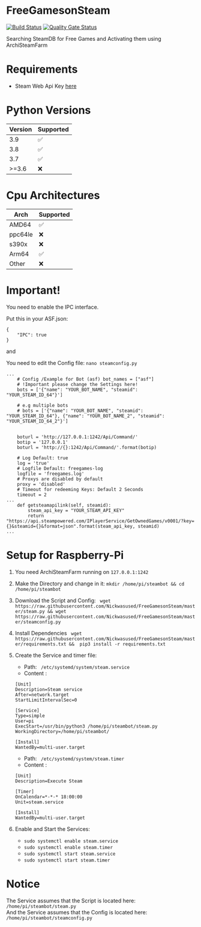# FreeGamesonSteam <br>
[![Build Status](https://travis-ci.org/Nickwasused/FreeGamesonSteam.svg?branch=master)](https://travis-ci.org/Nickwasused/FreeGamesonSteam) 
[![Quality Gate Status](https://sonarcloud.io/api/project_badges/measure?project=Nickwasused_FreeGamesonSteam&metric=alert_status)](https://sonarcloud.io/dashboard?id=Nickwasused_FreeGamesonSteam) 

Searching SteamDB for Free Games and Activating them using  ArchiSteamFarm 

# Requirements

* Steam Web Api Key [here](https://danbeyer.github.io/steamapi/page1.html)

# Python Versions

| Version | Supported          |
| ------- | ------------------ |
|   3.9   | :white_check_mark: |
|   3.8   | :white_check_mark: |
|   3.7   | :white_check_mark: |
| >=3.6   | :x:                |

# Cpu Architectures

|   Arch  | Supported          |
| ------- | ------------------ |
|  AMD64  | :white_check_mark: |
| ppc64le | :x:                |
|  s390x  | :x:                |
|  Arm64  | :white_check_mark: |
|  Other  | :x:                |

# Important!
You need to enable the IPC interface.

Put this in your ASF.json:
```
{
	"IPC": true
}
```

and

You need to edit the Config file: ``` nano steamconfig.py ```
```
...
    # Config /Example for Bot (asf) bot_names = ["asf"]
    # !Important please change the Settings here!
    bots = ['{"name": "YOUR_BOT_NAME", "steamid": "YOUR_STEAM_ID_64"}']

    # e.g multiple bots
    # bots = ['{"name": "YOUR_BOT_NAME", "steamid": "YOUR_STEAM_ID_64"}, {"name": "YOUR_BOT_NAME_2", "steamid": "YOUR_STEAM_ID_64_2"}']


    boturl = 'http://127.0.0.1:1242/Api/Command/'
    botip = '127.0.0.1'
    boturl = 'http://{}:1242/Api/Command/'.format(botip)

	# Log Default: true
    log = 'true'
    # Logfile Default: freegames-log
    logfile = 'freegames.log'
    # Proxys are disabled by default
    proxy = 'disabled'
    # Timeout for redeeming Keys: Default 2 Seconds
    timeout = 2
...
	def getsteamapilink(self, steamid):
        steam_api_key = "YOUR_STEAM_API_KEY"
        return "https://api.steampowered.com/IPlayerService/GetOwnedGames/v0001/?key={}&steamid={}&format=json".format(steam_api_key, steamid)
...
```

# Setup for Raspberry-Pi

1. You need ArchiSteamFarm running on ``` 127.0.0.1:1242 ```
2. Make the Directory and change in it: ``` mkdir /home/pi/steambot && cd /home/pi/steambot ```
3. Download the Script and Config: ``` wget https://raw.githubusercontent.com/Nickwasused/FreeGamesonSteam/master/steam.py && wget https://raw.githubusercontent.com/Nickwasused/FreeGamesonSteam/master/steamconfig.py```
4. Install Dependencies ```  wget https://raw.githubusercontent.com/Nickwasused/FreeGamesonSteam/master/requirements.txt &&  pip3 install -r requirements.txt ```
5. Create the Service and timer file:
	- Path: ``` /etc/systemd/system/steam.service```
	- Content : 
	```
	[Unit]
	Description=Steam service
	After=network.target
	StartLimitIntervalSec=0

	[Service]
	Type=simple
	User=pi
	ExecStart=/usr/bin/python3 /home/pi/steambot/steam.py
	WorkingDirectory=/home/pi/steambot/

	[Install]
	WantedBy=multi-user.target
	```
				
	- Path: ``` /etc/systemd/system/steam.timer```
	- Content : 
	```
	[Unit]
	Description=Execute Steam

	[Timer]
	OnCalendar=*-*-* 18:00:00
	Unit=steam.service

	[Install]
	WantedBy=multi-user.target
	```
	
6. Enable and Start the Services:
	- ``` sudo systemctl enable steam.service ```
	- ``` sudo systemctl enable steam.timer ```
	- ``` sudo systemctl start steam.service ```
	- ``` sudo systemctl start steam.timer ```

# Notice

The Service assumes that the Script is located here: ``` /home/pi/steambot/steam.py ``` <br>
And the Service assumes that the Config is located here: ``` /home/pi/steambot/steamconfig.py ```

